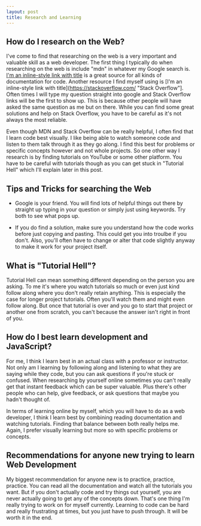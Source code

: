 ```yaml
---
layout: post
title: Research and Learning
---
```


## How do I research on the Web?

I've come to find that researching on the web is a very important and valuable skill as a web developer. The first thing I typically do when researching on the web is include "mdn" in whatever my Google search is. [I'm an inline-style link with title](https://developer.mozilla.org/en-US/ "MDN") is a great source for all kinds of documentation for code. Another resource I find myself using is [I'm an inline-style link with title](https://stackoverflow.com/ "Stack Overflow"]. Often times I will type my question straight into google and Stack Overflow links will be the first to show up. This is because other people will have asked the same question as me but on there. While you can find some great solutions and help on Stack Overflow, you have to be careful as it's not always the most reliable. 

Even though MDN and Stack Overflow can be really helpful, I often find that I learn code best visually. I like being able to watch someone code and listen to them talk through it as they go along. I find this best for problems or specific concepts however and not whole projects. So one other way I research is by finding tutorials on YouTube or some other platform. You have to be careful with tutorials though as you can get stuck in "Tutorial Hell" which I'll explain later in this post. 

## Tips and Tricks for searching the Web

- Google is your friend. You will find lots of helpful things out there by straight up typing in your question or simply just using keywords. Try both to see what pops up.

- If you do find a solution, make sure you understand how the code works before just copying and pasting. This could get you into troulbe if you don't. Also, you'll often have to change or alter that code slightly anyway to make it work for your project itself.

## What is "Tutorial Hell"?

Tutorial Hell can mean something different depending on the person you are asking. To me it's where you watch tutorials so much or even just kind follow along where you don't really retain anything. This is especially the case for longer project tutorials. Often you'll watch them and might even follow along. But once that tutorial is over and you go to start that project or another one from scratch, you can't because the answer isn't right in front of you. 

## How do I best learn development and JavaScript?

For me, I think I learn best in an actual class with a professor or instructor. Not only am I learning by following along and listening to what they are saying while they code, but you can ask questions if you're stuck or confused. When researching by yourself online sometimes you can't really get that instant feedback which can be super valuable. Plus there's other people who can help, give feedback, or ask questions that maybe you hadn't thought of. 

In terms of learning online by myself, which you will have to do as a web developer, I think I learn best by combining reading documentation and watching tutorials. Finding that balance between both really helps me. Again, I prefer visually learning but more so with specific problems or concepts.

## Recommendations for anyone new trying to learn Web Development

My biggest recommendation for anyone new is to practice, practice, practice. You can read all the documentation and watch all the tutorials you want. But if you don't actually code and try things out yourself, you are never actually going to get any of the concepts down. That's one thing I'm really trying to work on for myself currently. Learning to code can be hard and really frustrating at times, but you just have to push through. It will be worth it in the end. 